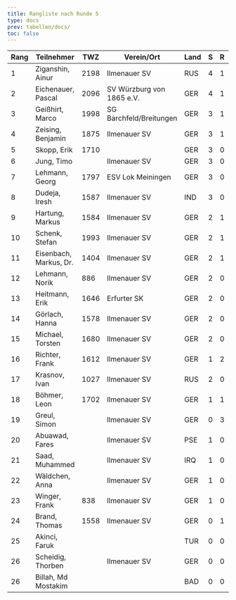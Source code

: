 ```yaml
---
title: Rangliste nach Runde 5
type: docs
prev: tabellen/docs/
toc: false
---
```


| Rang | Teilnehmer               | TWZ  | Verein/Ort                  | Land | S  | R  | V  | Punkte | BH   | SB    | ARO  | WIN |
|------|--------------------------|------|-----------------------------|------|----|----|----|--------|------|-------|------|-----|
| 1    | Ziganshin, Ainur         | 2198 | Ilmenauer SV                | RUS  | 4  | 1  | 0  | 4.5    | 16.5 | 14.25 | 1852 | 4   |
| 2    | Eichenauer, Pascal       | 2096 | SV Würzburg von 1865 e.V.   | GER  | 4  | 1  | 0  | 4.5    | 14.5 | 12.25 | 1512 | 4   |
| 3    | Geißhirt, Marco          | 1998 | SG Barchfeld/Breitungen     | GER  | 3  | 1  | 1  | 3.5    | 15.0 | 8.75  | 1775 | 3   |
| 4    | Zeising, Benjamin        | 1875 | Ilmenauer SV                | GER  | 3  | 1  | 1  | 3.5    | 15.0 | 8.75  | 1752 | 3   |
| 5    | Skopp, Erik              | 1710 |                             | GER  | 3  | 0  | 1  | 3.0    | 14.5 | 5.50  | 1551 | 3   |
| 6    | Jung, Timo               |      | Ilmenauer SV                | GER  | 3  | 0  | 2  | 3.0    | 12.0 | 5.00  | 1685 | 3   |
| 7    | Lehmann, Georg           | 1797 | ESV Lok Meiningen           | GER  | 3  | 0  | 2  | 3.0    | 10.5 | 4.00  | 1208 | 3   |
| 8    | Dudeja, Iresh            | 1587 | Ilmenauer SV                | IND  | 3  | 0  | 2  | 3.0    | 8.5  | 5.50  | 1174 | 3   |
| 9    | Hartung, Markus          | 1584 | Ilmenauer SV                | GER  | 2  | 1  | 2  | 2.5    | 14.5 | 5.25  | 1754 | 2   |
| 10   | Schenk, Stefan           | 1993 | Ilmenauer SV                | GER  | 2  | 1  | 2  | 2.5    | 14.0 | 6.00  | 1518 | 2   |
| 11   | Eisenbach, Markus, Dr.   | 1404 | Ilmenauer SV                | GER  | 2  | 1  | 2  | 2.5    | 14.0 | 5.75  | 1812 | 2   |
| 12   | Lehmann, Norik           | 886  | Ilmenauer SV                | GER  | 2  | 0  | 3  | 2.0    | 15.5 | 5.00  | 1585 | 2   |
| 13   | Heitmann, Erik           | 1646 | Erfurter SK                 | GER  | 2  | 0  | 1  | 2.0    | 13.5 | 3.50  | 1391 | 2   |
| 14   | Görlach, Hanna           | 1578 | Ilmenauer SV                | GER  | 2  | 0  | 3  | 2.0    | 12.0 | 3.00  | 1603 | 2   |
| 15   | Michael, Torsten         | 1680 | Ilmenauer SV                | GER  | 2  | 0  | 3  | 2.0    | 11.5 | 1.50  | 1381 | 2   |
| 16   | Richter, Frank           | 1612 | Ilmenauer SV                | GER  | 1  | 2  | 2  | 2.0    | 11.0 | 3.75  | 1316 | 1   |
| 17   | Krasnov, Ivan            | 1027 | Ilmenauer SV                | RUS  | 2  | 0  | 0  | 2.0    | 9.0  | 1.50  | 819  | 2   |
| 18   | Böhmer, Leon             | 1702 | Ilmenauer SV                | GER  | 1  | 1  | 3  | 1.5    | 13.5 | 4.00  | 1353 | 1   |
| 19   | Greul, Simon             |      | Ilmenauer SV                | GER  | 0  | 3  | 2  | 1.5    | 11.0 | 2.50  | 1469 | 0   |
| 20   | Abuawad, Fares           |      | Ilmenauer SV                | PSE  | 1  | 0  | 4  | 1.0    | 12.5 | 2.00  | 1403 | 1   |
| 21   | Saad, Muhammed           |      | Ilmenauer SV                | IRQ  | 1  | 0  | 0  | 1.0    | 11.0 | 2.00  | 800  | 1   |
| 22   | Wäldchen, Anna           |      | Ilmenauer SV                | GER  | 1  | 0  | 4  | 1.0    | 10.5 | 0.50  | 1283 | 1   |
| 23   | Winger, Frank            | 838  | Ilmenauer SV                | GER  | 1  | 0  | 4  | 1.0    | 9.5  | 0.00  | 1077 | 1   |
| 24   | Brand, Thomas            | 1558 | Ilmenauer SV                | GER  | 0  | 1  | 2  | 0.5    | 12.0 | 1.00  | 1436 | 0   |
| 25   | Akinci, Faruk            |      |                             | TUR  | 0  | 0  | 1  | 0.0    | 12.0 | 0.00  | 800  | 0   |
| 26   | Scheidig, Thorben        |      | Ilmenauer SV                | GER  | 0  | 0  | 0  | 0.0    | 10.0 | 0.00  | 800  | 0   |
| 26   | Billah, Md Mostakim      |      |                             | BAD  | 0  | 0  | 0  | 0.0    | 10.0 | 0.00  | 800  | 0   |
